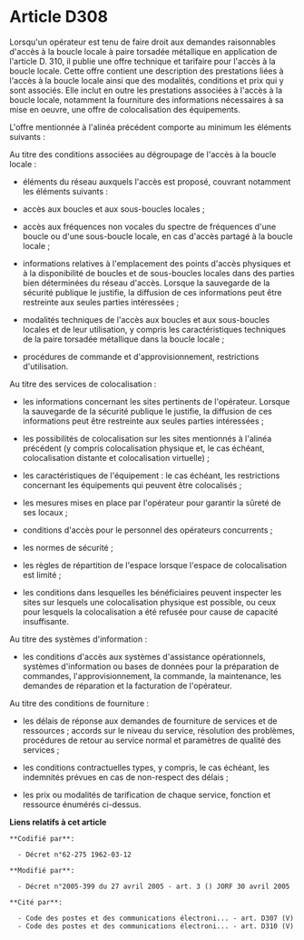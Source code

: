 # Article D308

Lorsqu'un opérateur est tenu de faire droit aux demandes raisonnables d'accès à la boucle locale à paire torsadée métallique
en application de l'article D. 310, il publie une offre technique et tarifaire pour l'accès à la boucle locale. Cette offre
contient une description des prestations liées à l'accès à la boucle locale ainsi que des modalités, conditions et prix qui y
sont associés. Elle inclut en outre les prestations associées à l'accès à la boucle locale, notamment la fourniture des
informations nécessaires à sa mise en oeuvre, une offre de colocalisation des équipements.

L'offre mentionnée à l'alinéa précédent comporte au minimum les éléments suivants :

Au titre des conditions associées au dégroupage de l'accès à la boucle locale :

- éléments du réseau auxquels l'accès est proposé, couvrant notamment les éléments suivants :

- accès aux boucles et aux sous-boucles locales ;

- accès aux fréquences non vocales du spectre de fréquences d'une boucle ou d'une sous-boucle locale, en cas d'accès partagé
à la boucle locale ;

- informations relatives à l'emplacement des points d'accès physiques et à la disponibilité de boucles et de sous-boucles
locales dans des parties bien déterminées du réseau d'accès. Lorsque la sauvegarde de la sécurité publique le justifie, la
diffusion de ces informations peut être restreinte aux seules parties intéressées ;

- modalités techniques de l'accès aux boucles et aux sous-boucles locales et de leur utilisation, y compris les
caractéristiques techniques de la paire torsadée métallique dans la boucle locale ;

- procédures de commande et d'approvisionnement, restrictions d'utilisation.

Au titre des services de colocalisation :

- les informations concernant les sites pertinents de l'opérateur. Lorsque la sauvegarde de la sécurité publique le justifie,
la diffusion de ces informations peut être restreinte aux seules parties intéressées ;

- les possibilités de colocalisation sur les sites mentionnés à l'alinéa précédent (y compris colocalisation physique et, le
cas échéant, colocalisation distante et colocalisation virtuelle) ;

- les caractéristiques de l'équipement : le cas échéant, les restrictions concernant les équipements qui peuvent être
colocalisés ;

- les mesures mises en place par l'opérateur pour garantir la sûreté de ses locaux ;

- conditions d'accès pour le personnel des opérateurs concurrents ;

- les normes de sécurité ;

- les règles de répartition de l'espace lorsque l'espace de colocalisation est limité ;

- les conditions dans lesquelles les bénéficiaires peuvent inspecter les sites sur lesquels une colocalisation physique est
possible, ou ceux pour lesquels la colocalisation a été refusée pour cause de capacité insuffisante.

Au titre des systèmes d'information :

- les conditions d'accès aux systèmes d'assistance opérationnels, systèmes d'information ou bases de données pour la
préparation de commandes, l'approvisionnement, la commande, la maintenance, les demandes de réparation et la facturation de
l'opérateur.

Au titre des conditions de fourniture :

- les délais de réponse aux demandes de fourniture de services et de ressources ; accords sur le niveau du service,
résolution des problèmes, procédures de retour au service normal et paramètres de qualité des services ;

- les conditions contractuelles types, y compris, le cas échéant, les indemnités prévues en cas de non-respect des délais ;

- les prix ou modalités de tarification de chaque service, fonction et ressource énumérés ci-dessus.

**Liens relatifs à cet article**

	**Codifié par**:

	  - Décret n°62-275 1962-03-12

	**Modifié par**:

	  - Décret n°2005-399 du 27 avril 2005 - art. 3 () JORF 30 avril 2005

	**Cité par**:

	  - Code des postes et des communications électroni... - art. D307 (V)
	  - Code des postes et des communications électroni... - art. D310 (V)
